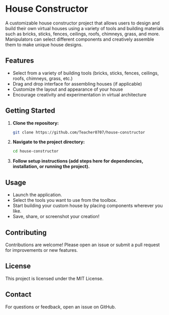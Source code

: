 # House Constructor

A customizable house constructor project that allows users to design and build their own virtual houses using a variety of tools and building materials such as bricks, sticks, fences, ceilings, roofs, chimneys, grass, and more. Manipulators can select different components and creatively assemble them to make unique house designs.

## Features

- Select from a variety of building tools (bricks, sticks, fences, ceilings, roofs, chimneys, grass, etc.)
- Drag and drop interface for assembling houses (if applicable)
- Customize the layout and appearance of your house
- Encourage creativity and experimentation in virtual architecture

## Getting Started

1. **Clone the repository:**
   ```bash
   git clone https://github.com/Teacher0707/house-constructor
   ```
2. **Navigate to the project directory:**
   ```bash
   cd house-constructor
   ```
3. **Follow setup instructions (add steps here for dependencies, installation, or running the project).**

## Usage

- Launch the application.
- Select the tools you want to use from the toolbox.
- Start building your custom house by placing components wherever you like.
- Save, share, or screenshot your creation!

## Contributing

Contributions are welcome! Please open an issue or submit a pull request for improvements or new features.

## License

This project is licensed under the MIT License.

## Contact

For questions or feedback, open an issue on GitHub.
